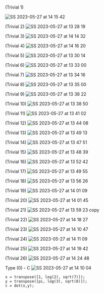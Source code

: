 (Trivial 1)

![SS 2023-05-27 at 14 15 42](https://github.com/space-hippie0/matlab/assets/118982314/cb16f876-f37e-4863-88d4-6791a2e794ef)

(Trivial 2)
![SS 2023-05-27 at 13 28 19](https://github.com/space-hippie0/matlab/assets/118982314/47e6de67-fddb-40a7-a4ef-26e1740e757b)

(Trivial 3)
![SS 2023-05-27 at 14 14 32](https://github.com/space-hippie0/matlab/assets/118982314/2ab9fb54-21cd-410f-8f5b-a4ceba5ceb11)

(Trivial 4)
![SS 2023-05-27 at 14 16 20](https://github.com/space-hippie0/matlab/assets/118982314/a49cec92-fdf1-4d2a-9453-e60fa47f69af)

(Trivial 5)
![SS 2023-05-27 at 13 30 14](https://github.com/space-hippie0/matlab/assets/118982314/9d8f2c92-e7d7-4ce6-afcf-18a23a7042bf)

(Trivial 6)
![SS 2023-05-27 at 13 33 00](https://github.com/space-hippie0/matlab/assets/118982314/32ec2190-abdf-428c-89d7-02a05bd7988e)

(Trivial 7)
![SS 2023-05-27 at 13 34 16](https://github.com/space-hippie0/matlab/assets/118982314/126ecc63-29d4-4cb1-bc52-0651b508478c)

(Trivial 8)
![SS 2023-05-27 at 13 35 00](https://github.com/space-hippie0/matlab/assets/118982314/427d7639-4e54-4eb8-aa81-c4decc896b5c)

(Trivial 9)
![SS 2023-05-27 at 13 38 22](https://github.com/space-hippie0/matlab/assets/118982314/e4515581-5b33-45d2-9288-83e8935ab2a1)

(Trivial 10)
![SS 2023-05-27 at 13 38 50](https://github.com/space-hippie0/matlab/assets/118982314/11a92dd4-93e6-4ae6-8026-ff00727fc892)

(Trivial 11)
![SS 2023-05-27 at 13 41 02](https://github.com/space-hippie0/matlab/assets/118982314/48d3e314-51a9-46d3-b1da-14e0a63d81b2)

(Trivial 12)
![SS 2023-05-27 at 13 44 08](https://github.com/space-hippie0/matlab/assets/118982314/25b8f4e6-bbf1-482a-bcc6-aa3e0e139e4e)

(Trivial 13)
![SS 2023-05-27 at 13 49 13](https://github.com/space-hippie0/matlab/assets/118982314/fe0bcc03-43c8-4f34-b82e-53e466d125b2)

(Trivial 14)
![SS 2023-05-27 at 13 47 51](https://github.com/space-hippie0/matlab/assets/118982314/a4da8a7d-9380-4b0c-bf92-f899ee8e7f00)

(Trivial 15)
![SS 2023-05-27 at 13 48 39](https://github.com/space-hippie0/matlab/assets/118982314/9f06d80a-bd12-4009-a5d9-dc3327bb7af8)

(Trivial 16)
![SS 2023-05-27 at 13 52 42](https://github.com/space-hippie0/matlab/assets/118982314/5b41dabd-39f6-4881-b0d2-ada3517e0eef)

(Trivial 17)
![SS 2023-05-27 at 13 49 55](https://github.com/space-hippie0/matlab/assets/118982314/8d224904-83aa-4e6a-8fb4-bfcfa3bd63cf)

(Trivial 18)
![SS 2023-05-27 at 13 56 26](https://github.com/space-hippie0/matlab/assets/118982314/7a9b5416-31a6-4e9e-a87c-b4e5ca2b0b1e)

(Trivial 19)
![SS 2023-05-27 at 14 01 09](https://github.com/space-hippie0/matlab/assets/118982314/f288f3bf-cf56-4f6e-b5ec-29f48b974f12)

(Trivial 20)
![SS 2023-05-27 at 14 01 45](https://github.com/space-hippie0/matlab/assets/118982314/f4aaac99-3ccd-4ca5-922f-3645cdcbb859)

(Trivial 21)
![SS 2023-05-27 at 13 59 23 copy](https://github.com/space-hippie0/matlab/assets/118982314/8ac5ed95-0f90-4af6-871d-4439b22b7a4f)

(Trivial 22)
![SS 2023-05-27 at 14 18 27](https://github.com/space-hippie0/matlab/assets/118982314/df184229-1296-4570-aa10-be84a78265be)

(Trivial 23)
![SS 2023-05-27 at 14 10 47](https://github.com/space-hippie0/matlab/assets/118982314/17dbf288-5cfd-48fc-8555-cf22e7ef2026)

(Trivial 24)
![SS 2023-05-27 at 14 11 09](https://github.com/space-hippie0/matlab/assets/118982314/7b8d27e2-c6dd-48d3-8f17-d3f41a95e340)

(Trivial 25)
![SS 2023-05-27 at 14 19 42](https://github.com/space-hippie0/matlab/assets/118982314/7f292535-2840-4042-9d10-9e1f1a0d8673)

(Trivial 26)
![SS 2023-05-27 at 14 24 48](https://github.com/space-hippie0/matlab/assets/118982314/d6f5000a-347c-4f22-8085-83f2572a927f)


Type (0) - C
![SS 2023-05-27 at 14 10 04](https://github.com/space-hippie0/matlab/assets/118982314/5b0d2e37-7162-4907-90d0-7c3648e6bb62)
```
x = transpose([1, log(2), sqrt(7)]);
y = transpose([pi, log(3), sqrt(8)]);
c = dot(x,y);
```
